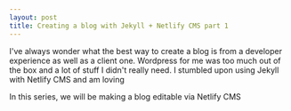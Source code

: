 ```yaml
---
layout: post
title: Creating a blog with Jekyll + Netlify CMS part 1
---
```

I've always wonder what the best way to create a blog is from a developer experience as well as a client one. Wordpress for me was too much out of the box and a lot of stuff I didn't really need. I stumbled upon using Jekyll with Netlify CMS and am loving 

In this series, we will be making a blog editable via Netlify CMS
